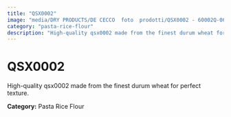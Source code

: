 ```yaml
---
title: "QSX0002"
image: "media/DRY PRODUCTS/DE CECCO  foto  prodotti/QSX0002 - 60002Q-06.jpg"
category: "pasta-rice-flour"
description: "High-quality qsx0002 made from the finest durum wheat for perfect texture."
---
```


# QSX0002

High-quality qsx0002 made from the finest durum wheat for perfect texture.

**Category:** Pasta Rice Flour
